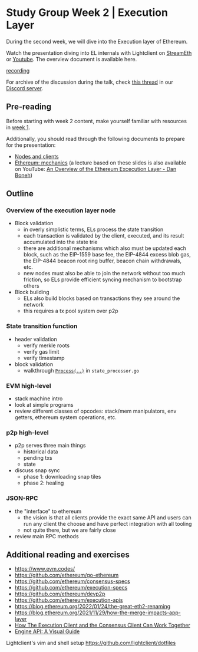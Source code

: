 # Study Group Week 2 | Execution Layer

During the second week, we will dive into the Execution layer of Ethereum. 

Watch the presentation diving into EL internals with Lightclient on [StreamEth](https://streameth.org/watch?event=&session=65dcdef0a6d370a1ab326de1) or [Youtube](https://www.youtube.com/watch?v=pniTkWo70OY). The overview document is available here. 

[recording](https://streameth.org/embed/?playbackId=70f6rq6un48dy74q&vod=true&streamId=&playerName=Execution+Layer+Overview+%7C+lightclient+%7C+Week+2 ':include :type=iframe width=100% height=520 frameborder="0" allow="fullscreen" allowfullscreen')

For archive of the discussion during the talk, check [this thread](https://discord.com/channels/1205546645496795137/1210292746817110027/1210292751158222848) in our [Discord server](https://discord.gg/epfsg). 


## Pre-reading

Before starting with week 2 content, make yourself familiar with resources in [week 1](/eps/week1.md). 

Additionally, you should read through the following documents to prepare for the presentation:
* [Nodes and clients](https://ethereum.org/developers/docs/nodes-and-clients)
* [Ethereum: mechanics](https://cs251.stanford.edu/lectures/lecture7.pdf) (a lecture based on these slides is also available on YouTube: [An Overview of the Ethereum Excecution Layer - Dan Boneh](https://www.youtube.com/watch?v=7sxBjSfmROc))

## Outline

###  Overview of the execution layer node
* Block validation
    * in overly simplistic terms, ELs process the state transition
    * each transaction is validated by the client, executed, and its result accumulated into the state trie
    * there are additional mechanisms which also must be updated each block, such as the EIP-1559 base fee, the EIP-4844 excess blob gas, the EIP-4844 beacon root ring buffer, beacon chain withdrawals, etc.
    * new nodes must also be able to join the network without too much friction, so ELs provide efficient syncing mechanism to bootstrap others
* Block building
    * ELs also build blocks based on transactions they see around the network
    * this requires a tx pool system over p2p

### State transition function
* header validation
    * verify merkle roots
    * verify gas limit
    * verify timestamp
* block validation
    * walkthrough [`Process(..)`](https://github.com/ethereum/go-ethereum/blob/master/core/state_processor.go#L60) in `state_processor.go`

### EVM high-level
* stack machine intro
* look at simple programs
* review different classes of opcodes: stack/mem manipulators, env getters, ethereum system operations, etc.

### p2p high-level
* p2p serves three main things
    * historical data
    * pending txs
    * state
* discuss snap sync
    * phase 1: downloading snap tiles
    * phase 2: healing

### JSON-RPC
* the "interface" to ethereum
    * the vision is that all clients provide the exact same API and users can run any client the choose and have perfect integration with all tooling
    * not quite there, but we are fairly close
* review main RPC methods

## Additional reading and exercises 

- https://www.evm.codes/
- https://github.com/ethereum/go-ethereum
- https://github.com/ethereum/consensus-specs
- https://github.com/ethereum/execution-specs
- https://github.com/ethereum/devp2p
- https://github.com/ethereum/execution-apis
- https://blog.ethereum.org/2022/01/24/the-great-eth2-renaming
- https://blog.ethereum.org/2021/11/29/how-the-merge-impacts-app-layer
- [How The Execution Client and the Consensus Client Can Work Together](https://www.youtube.com/watch?v=91-GArv6lKo)
- [Engine API: A Visual Guide](https://hackmd.io/@danielrachi/engine_api)

Lightclient's vim and shell setup https://github.com/lightclient/dotfiles
